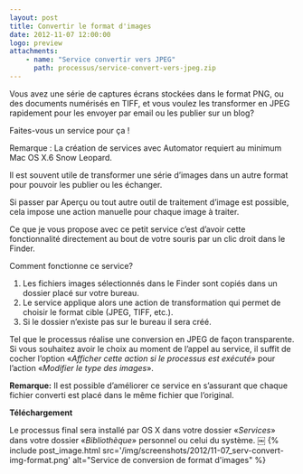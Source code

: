 ```yaml
---
layout: post
title: Convertir le format d'images
date: 2012-11-07 12:00:00
logo: preview
attachments:
    - name: "Service convertir vers JPEG"
      path: processus/service-convert-vers-jpeg.zip
---
```


Vous avez une série de captures écrans stockées dans le format PNG, ou des 
documents numérisés en TIFF, et vous voulez les transformer en JPEG rapidement 
pour les envoyer par email ou les publier sur un blog?

Faites-vous un service pour ça !

<div class="alert alert-warning">
Remarque&nbsp;: La création de services avec Automator requiert au minimum 
Mac OS X.6 Snow Leopard.
</div>

Il est souvent utile de transformer une série d’images dans un autre format 
pour pouvoir les publier ou les échanger.

Si passer par Aperçu ou tout autre outil de traitement d’image est possible, 
cela impose une action manuelle pour chaque image à traiter.

Ce que je vous propose avec ce petit service c’est d’avoir cette fonctionnalité 
directement au bout de votre souris par un clic droit dans le Finder.

Comment fonctionne ce service?

1. Les fichiers images sélectionnés dans le Finder sont copiés dans un dossier 
    placé sur votre bureau.
2. Le service applique alors une action de transformation qui permet de choisir 
    le format cible (JPEG, TIFF, etc.).
3. Si le dossier n’existe pas sur le bureau il sera créé.

Tel que le processus réalise une conversion en JPEG de façon transparente. 
Si vous souhaitez avoir le choix au moment de l’appel au service, il suffit 
de cocher l’option «*Afficher cette action si le processus est exécuté*» 
pour l’action «*Modifier le type des images*».

**Remarque:** Il est possible d’améliorer ce service en s’assurant que chaque 
fichier converti est placé dans le même fichier que l’original.

**Téléchargement**

Le processus final sera installé par OS X dans votre dossier «*Services*» dans 
votre dossier «*Bibliothèque*» personnel ou celui du système.
￼
{% include post_image.html 
    src='/img/screenshots/2012/11-07_serv-convert-img-format.png' 
    alt="Service de conversion de format d'images" %}
